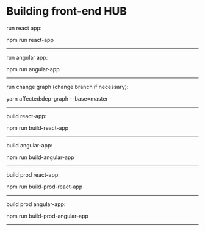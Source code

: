 # Building front-end HUB

run react app:

npm run react-app

-----------

run angular app:

npm run angular-app

-----------

run change graph (change branch if necessary):

yarn affected:dep-graph --base=master

-----------

build react-app:

npm run build-react-app

-----------

build angular-app:

npm run build-angular-app

-----------

build prod react-app:

npm run build-prod-react-app

-----------

build prod angular-app:

npm run build-prod-angular-app

-----------